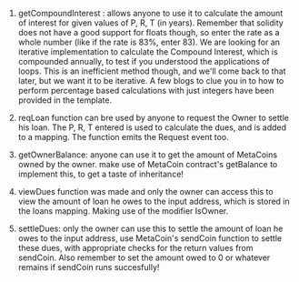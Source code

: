 
1. getCompoundInterest : allows anyone to use it to calculate the amount of interest for given values of P, R, T (in years). Remember that solidity does not have a good support for floats though, so enter the rate as a whole number (like if the rate is 83%, enter 83). We are looking for an iterative implementation to calculate the Compound Interest, which is compounded annually, to test if you understood the applications of loops. This is an inefficient method though, and we'll come back to that later, but we want it to be iterative. A few blogs to clue you in to how to perform percentage based calculations with just integers have been provided in the template.

2. reqLoan function can bre used by anyone to request the Owner to settle his loan. The P, R, T entered is used to calculate the dues, and is added to a mapping. The function emits the Request event too.

3. getOwnerBalance: anyone can use it to get the amount of MetaCoins owned by the owner. make use of MetaCoin contract's getBalance to implement this, to get a taste of inheritance!

4. viewDues function was made and only the owner can access this to view the amount of loan he owes to the input address, which is stored in the loans mapping. Making use of the modifier IsOwner.

5. settleDues: only the owner can use this to settle the amount of loan he owes to the input address, use MetaCoin's sendCoin function to settle these dues, with appropriate checks for the return values from sendCoin. Also remember to set the amount owed to 0 or whatever remains if sendCoin runs succesfully!
